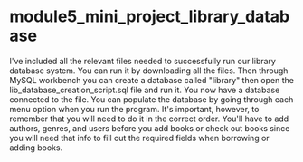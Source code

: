 # module5_mini_project_library_database

I've included all the relevant files needed to successfully run our library database system. You can run it by downloading all the files. Then through MySQL workbench you can create a database called "library" then open the lib_database_creation_script.sql file and run it. You now have a database connected to the file. You can populate the database by going through each menu option when you run the program. It's important, however, to remember that you will need to do it in the correct order. You'll have to add authors, genres, and users before you add books or check out books since you will need that info to fill out the required fields when borrowing or adding books.
